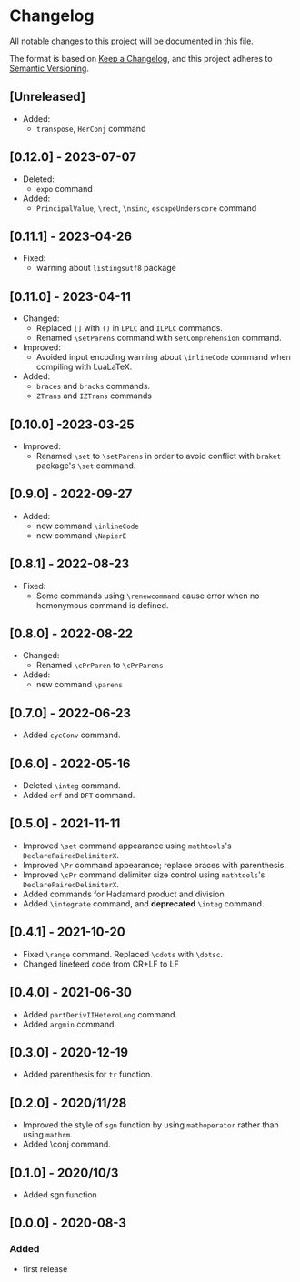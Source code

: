 # Changelog

All notable changes to this project will be documented in this file.

The format is based on [Keep a Changelog](https://keepachangelog.com/en/1.0.0/),
and this project adheres to [Semantic Versioning](https://semver.org/spec/v2.0.0.html).

## [Unreleased]

- Added:
  - `transpose`, `HerConj` command

## [0.12.0] - 2023-07-07

- Deleted:
  - `expo` command
- Added:
  - `PrincipalValue`, `\rect`, `\nsinc`, `escapeUnderscore` command

## [0.11.1] - 2023-04-26

- Fixed:
  - warning about `listingsutf8` package

## [0.11.0] - 2023-04-11

- Changed:
  - Replaced `[]` with `()` in `LPLC` and `ILPLC` commands.
  - Renamed `\setParens` command with `setComprehension` command.
- Improved:
  - Avoided input encoding warning about `\inlineCode` command when compiling with LuaLaTeX.
- Added:
  - `braces` and `bracks` commands.
  - `ZTrans` and `IZTrans` commands

## [0.10.0] -2023-03-25

- Improved:
  - Renamed `\set` to `\setParens` in order to avoid conflict with `braket` package's `\set` command.

## [0.9.0] - 2022-09-27

- Added:
  - new command `\inlineCode`
  - new command `\NapierE`

## [0.8.1] - 2022-08-23

- Fixed:
  - Some commands using `\renewcommand` cause error when no homonymous command is defined.

## [0.8.0] - 2022-08-22

- Changed:
  - Renamed `\cPrParen` to `\cPrParens`
- Added:
  - new command `\parens`

## [0.7.0] - 2022-06-23

- Added `cycConv` command.

## [0.6.0] - 2022-05-16

- Deleted `\integ` command.
- Added `erf` and `DFT` command.

## [0.5.0] - 2021-11-11

- Improved `\set` command appearance using `mathtools`'s `DeclarePairedDelimiterX`.
- Improved `\Pr` command appearance; replace braces with parenthesis.
- Improved `\cPr` command delimiter size control using `mathtools`'s `DeclarePairedDelimiterX`.
- Added commands for Hadamard product and division
- Added `\integrate` command, and **deprecated** `\integ` command.

## [0.4.1] - 2021-10-20

- Fixed `\range` command. Replaced `\cdots` with `\dotsc`.
- Changed linefeed code from CR+LF to LF

## [0.4.0] - 2021-06-30

- Added `partDerivIIHeteroLong` command.
- Added `argmin` command.

## [0.3.0] - 2020-12-19

- Added parenthesis for `tr` function.

## [0.2.0] - 2020/11/28

- Improved the style of `sgn` function by using `mathoperator` rather than using `mathrm`.
- Added \conj command.

## [0.1.0] - 2020/10/3

- Added sgn function

## [0.0.0] - 2020-08-3

### Added

- first release
